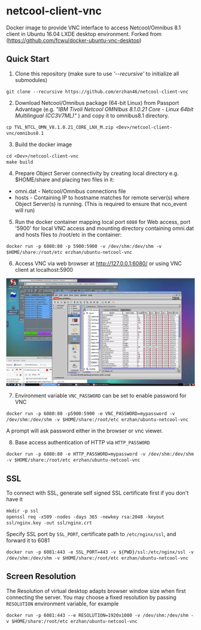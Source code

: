 netcool-client-vnc
=========================

Docker image to provide VNC interface to access Netcool/Omnibus 8.1 client in Ubuntu 16.04 LXDE desktop environment.
Forked from (https://github.com/fcwu/docker-ubuntu-vnc-desktop)

Quick Start
-------------------------

1. Clone this repository (make sure to use _'--recursive'_ to initialize all submodules)
```
git clone --recursive https://github.com/erzhan46/netcool-client-vnc
```
2. Download Netcool/Omnibus package (64-bit Linux) from Passport Advantage (e.g. _"IBM Tivoli Netcool OMNIbus 8.1.0.21 Core - Linux 64bit Multilingual (CC3V7ML)"_ ) and copy it to omnibus8.1 directory.
```
cp TVL_NTCL_OMN_V8.1.0.21_CORE_LNX_M.zip <Dev>/netcool-client-vnc/omnibus8.1
```
3. Build the docker image
```
cd <Dev>/netcool-client-vnc
make build
```
4. Prepare Object Server connectivity by creating local directory e.g. $HOME/share and placing two files in it:
- omni.dat - Netcool/Omnibus connections file
- hosts - Containing IP to hostname matches for remote server(s) where Object Server(s) is running. (This is required to ensure that nco_event will run)
5. Run the docker container mapping local port `6080` for Web access, port '5900' for local VNC access and mounting directory containing omni.dat and hosts files to /root/etc in the container:
```
docker run -p 6080:80 -p 5900:5900 -v /dev/shm:/dev/shm -v $HOME/share:/root/etc erzhan/ubuntu-netcool-vnc

```
6. Access VNC via web browser at http://127.0.0.1:6080/ or using VNC client at localhost:5900

<img src="https://github.com/erzhan46/netcool-client-vnc/blob/master/screenshots/omnibus.png" width=700/>

7. Environment variable `VNC_PASSWORD` can be set to enable password for VNC

```
docker run -p 6080:80 -p5900:5900 -e VNC_PASSWORD=mypassword -v /dev/shm:/dev/shm -v $HOME/share:/root/etc erzhan/ubuntu-netcool-vnc
```
A prompt will ask password either in the browser or vnc viewer.

8. Base access authentication of HTTP via `HTTP_PASSWORD`

```
docker run -p 6080:80 -e HTTP_PASSWORD=mypassword -v /dev/shm:/dev/shm -v $HOME/share:/root/etc erzhan/ubuntu-netcool-vnc

```

SSL
--------------------

To connect with SSL, generate self signed SSL certificate first if you don't have it

```
mkdir -p ssl
openssl req -x509 -nodes -days 365 -newkey rsa:2048 -keyout ssl/nginx.key -out ssl/nginx.crt
```

Specify SSL port by `SSL_PORT`, certificate path to `/etc/nginx/ssl`, and forward it to 6081

```
docker run -p 6081:443 -e SSL_PORT=443 -v ${PWD}/ssl:/etc/nginx/ssl -v /dev/shm:/dev/shm -v $HOME/share:/root/etc erzhan/ubuntu-netcool-vnc
```

Screen Resolution
------------------

The Resolution of virtual desktop adapts browser window size when first connecting the server. You may choose a fixed resolution by passing `RESOLUTION` environment variable, for example

```
docker run -p 6081:443 --e RESOLUTION=1920x1080 -v /dev/shm:/dev/shm -v $HOME/share:/root/etc erzhan/ubuntu-netcool-vnc
```

